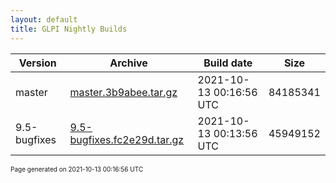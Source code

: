 ```yaml
---
layout: default
title: GLPI Nightly Builds
---
```


Version|Archive|Build date|Size
---|---|---|---
master|[master.3b9abee.tar.gz](master.3b9abee.tar.gz)|2021-10-13 00:16:56 UTC|84185341
9.5-bugfixes|[9.5-bugfixes.fc2e29d.tar.gz](9.5-bugfixes.fc2e29d.tar.gz)|2021-10-13 00:13:56 UTC|45949152

<font size="1">Page generated on 2021-10-13 00:16:56 UTC</font>
